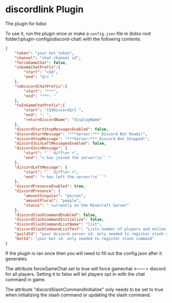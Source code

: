 
# discordlink Plugin
The plugin for bdsx

To use it, run the plugin once or make a `config.json` file in (bdsx root folder)\plugin-configs\discord-chat\ with the following contents:

```json
{
    "token": "your bot token",
    "channel": "chat channel id",
    "forceGameChat": false,
    "inGameChatPrefix":{
        "start": "<§9",
        "end": "§r> "
    },
    "toDiscordChatPrefix":{
        "start": "***",
        "end": "***: "
    },
    "toInGameChatPrefix":{
        "start": "[§9Discord§r] ",
        "end": ": ",
        "returnDiscordName": "displayName"
    },
    "discordStartStopMessagesEnabled": false,
    "discordStartMessage": "***Server:*** Discord Bot Ready!",
    "discordStopMessage": "***Server:*** Discord Bot Stopped!",
    "discordJoinLeftMessagesEnabled": false,
    "discordJoinMessage": {
        "start": "```diff\n+ <",
        "end": "> has joined the server!\n```"
    },
    "discordLeftMessage": {
        "start": "```diff\n+ <",
        "end": "> has left the server!\n```"
    },
    "discordPresenceEnabled": true,
    "discordPresence": {
        "amountSingular": "person",
        "amountPlural": "people",
        "status": " currently on the Minecraft Server"
    },
    "discordSlashCommandEnabled": false,
    "discordSlashCommandInitialize": false,
    "discordSlashCommandListName": "list",
    "discordSlashCommandListText": "Lists number of players and online player names.",
    "guildId": "your discord server id. only needed to register slash command",
    "botId": "your bot id. only needed to register slash command"
}
```
If the plugin is ran once then you will need to fill out the config.json after it generates.

The attribute forceGameChat set to true will force gamechat <---> discord for all players. Setting it to false will let players opt in with the chat command in game.

The attribute "discordSlashCommandInitialize" only needs to be set to true when initializing the slash command or updating the slash command.
